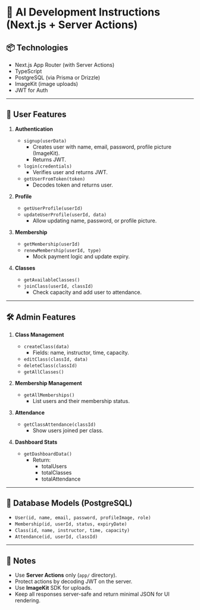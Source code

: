 # 🧠 AI Development Instructions (Next.js + Server Actions)

## 📦 Technologies

- Next.js App Router (with Server Actions)
- TypeScript
- PostgreSQL (via Prisma or Drizzle)
- ImageKit (image uploads)
- JWT for Auth

---

## 👤 User Features

1. **Authentication**
   - `signup(userData)`  
     - Creates user with name, email, password, profile picture (ImageKit).
     - Returns JWT.
   - `login(credentials)`  
     - Verifies user and returns JWT.
   - `getUserFromToken(token)`  
     - Decodes token and returns user.

2. **Profile**
   - `getUserProfile(userId)`
   - `updateUserProfile(userId, data)`  
     - Allow updating name, password, or profile picture.

3. **Membership**
   - `getMembership(userId)`
   - `renewMembership(userId, type)`  
     - Mock payment logic and update expiry.

4. **Classes**
   - `getAvailableClasses()`
   - `joinClass(userId, classId)`  
     - Check capacity and add user to attendance.

---

## 🛠️ Admin Features

1. **Class Management**
   - `createClass(data)`  
     - Fields: name, instructor, time, capacity.
   - `editClass(classId, data)`
   - `deleteClass(classId)`
   - `getAllClasses()`

2. **Membership Management**
   - `getAllMemberships()`  
     - List users and their membership status.

3. **Attendance**
   - `getClassAttendance(classId)`  
     - Show users joined per class.

4. **Dashboard Stats**
   - `getDashboardData()`  
     - Return:
       - totalUsers
       - totalClasses
       - totalAttendance

---

## 🧩 Database Models (PostgreSQL)

- `User(id, name, email, password, profileImage, role)`
- `Membership(id, userId, status, expiryDate)`
- `Class(id, name, instructor, time, capacity)`
- `Attendance(id, userId, classId)`

---

## 🔐 Notes

- Use **Server Actions** only (`app/` directory).
- Protect actions by decoding JWT on the server.
- Use **ImageKit** SDK for uploads.
- Keep all responses server-safe and return minimal JSON for UI rendering.
